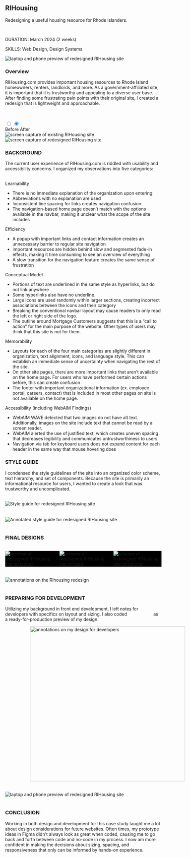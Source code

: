 
<div class="flex-row">
<div class="flex-1 flex-center">

<div>

## RIHousing

Redesigning a useful housing resource for Rhode Islanders.

<br>

<span class="grey">DURATION: </span> March 2024 (2 weeks)

<span class="grey">SKILLS: </span> Web Design, Design Systems

</div>

</div>

<div class="flex-1">
<img class="rounded" src='./images/rihousing/preview.png' alt="laptop and phone preview of redesigned RIHousing site"></img>

</div>

</div>

### Overview

RIHousing.com provides important housing resources to Rhode Island homeowners, renters, landlords, and more. As a government-affiliated site, it is important that it is trustworthy and appealing to a diverse user base. After finding some frustrating pain points with their original site, I created a redesign that is lightweight and approachable.

<br>
<br>





<div class="tabs">
  <input type="radio" id="tabset1-before" name="tabset-1">
  <input type="radio" id="tabset1-after" name="tabset-1" checked>

  <div class="tab-labels">
    <label for="tabset1-before" tabindex=0>Before</label>
    <label for="tabset1-after" tabindex=0>After</label>
  </div>



  <div class="tab-content content-before">

<div style="margin: auto" class="flex-1">
<img class="rounded" src='../images/rihousing/rihousing-old.png' alt="screen capture of existing RIHousing site">
  </div>
  </div>
  <div class="tab-content content-after">
<div style="margin: auto" class="flex-1">
<img class="rounded" src='../images/rihousing/rihousing-after.png' alt="screen capture of redesigned RIHousing site"></img>
  </div>
</div>
</div>













<!-- 
<img class="rounded" src='./images/rihousing/rihousing-old.png' alt="screen capture of existing RIHousing site">

<div style="font-size: 14px; color: white; padding-top: 10px; display: flex; justify-content: center">

*How RIHousing.com currently appears on my 13" laptop*

</div> -->

### BACKGROUND

The current user experience of RIHousing.com is riddled with usability and accessibility concerns. I organized my observations into five categories:
<br />
<br />

<div class="highlight-grid">
<div class="font-lg">
Learnability
</div>

<div>

- There is no immediate explanation of the organization upon entering
- Abbreviations with no explanation are used
- Inconsistent line spacing for links creates navigation confusion
- The navigation-based home page doesn’t match with the options available in the navbar, making it unclear what the scope of the site includes

</div>
</div>




<div class="highlight-grid">
<div class="font-lg">
Efficiency
</div>

<div>

- A popup with important links and contact information creates an unnecessary barrier to regular site navigation
- Important resources are hidden behind slow and segmented fade-in effects, making it time consuming to see an overview of everything
- A slow transition for the navigation feature creates the same sense of frustration

</div>
</div>




<div class="highlight-grid">
<div class="font-lg">
Conceptual Model
</div>

<div>

- Portions of text are underlined in the same style as hyperlinks, but do not link anywhere
- Some hyperlinks also have no underline.
- Large icons are used randomly within larger sections, creating incorrect associations between the icons and their category
- Breaking the conventional navbar layout may cause readers to only read the left or right side of the logo.
- The outline around Mortgage Customers suggests that this is a “call to action” for the main purpose of the website. Other types of users may think that this site is not for them.

</div>
</div>





<div class="highlight-grid">
<div class="font-lg">
Memorability
</div>

<div>

- Layouts for each of the four main categories are slightly different in organization, text alignment, icons, and language style. This can establish an immediate sense of uncertainty when navigating the rest of the site.
- On other site pages, there are more important links that aren’t available on the home page. For users who have performed certain actions before, this can create confusion
- The footer with important organizational information (ex. employee portal, careers, contact) that is included in most other pages on site is not available on the home page.

</div>
</div>



<div class="highlight-grid">
<div class="font-lg">
Accessibility (including WebAIM Findings)</div>

<div>

- WebAIM WAVE detected that two images do not have alt text. Additionally, images on the site include text that cannot be read by a screen reader.
- WebAIM alerted the use of justified text, which creates uneven spacing that decreases legibility and communicates untrustworthiness to users.
- Navigation via tab for keyboard users does not expand content for each header in the same way that mouse hovering does

</div>
</div>

### STYLE GUIDE

I condensed the style guidelines of the site into an organized color scheme, text hierarchy, and set of components. Because the site is primarily an informational resource for users, I wanted to create a look that was trustworthy and uncomplicated.

<br />

<img class="rounded" src='./images/rihousing/style-guide.png' alt="Style guide for redesigned RIHousing site">

<br> 
<br> 

<br>

<img class="rounded" src='./images/rihousing/style-guide-annotated.png' alt="Annotated style guide for redesigned RIHousing site">

<br />
<br />

### FINAL DESIGNS

<br />

<div class="rounded" style="display: grid; grid-template-columns: 1fr 1fr 1fr; align-items: center; gap: 20px; background-color: black">

<img class="rounded flex-1" src='./images/rihousing/laptop.png' alt="preview of redesigned RIHousing site on laptop">

<img class="rounded flex-1" src='./images/rihousing/ipad.png' alt="preview of redesigned RIHousing site on ipad">

<img class="rounded flex-1" src='./images/rihousing/iphone.png' alt="preview of redesigned RIHousing site on iphone">

</div>

<br />
<br />
<div>

<img src='./images/rihousing/redesign-notes.png' alt="annotations on the RIhousing redesign">

<br>
<br>

<div class="flex-row">
<div class="flex-1 flex-center">
<div>

### PREPARING FOR DEVELOPMENT

Utilizing my background in front end development, I left notes for developers with specifics on layout and sizing. I also coded <a href="https://ocarson1.github.io/rihousing/" style="color: white">this live site</a> as a ready-for-production preview of my design.

</div>

</div>
<div class="flex-1">
<img style="height: 500px; transform: translateX(80px)" src="./images/rihousing/code-annotations.png" alt="annotations on my design for developers">
</div>
</div>
</div>

<br>

<br>

<div style="margin: auto">
<img class="rounded" src='./images/rihousing/preview.png' alt="laptop and phone preview of redesigned RIHousing site"></img>
</div>

<br>

### CONCLUSION

Working in both design and development for this case study taught me a lot about design considerations for future websites. Often times, my prototype ideas in Figma didn't always look as great when coded, causing me to go back and forth between code and no-code in my process. I now am more confident in making the decisions about sizing, spacing, and responsiveness that only can be informed by hands-on experience.